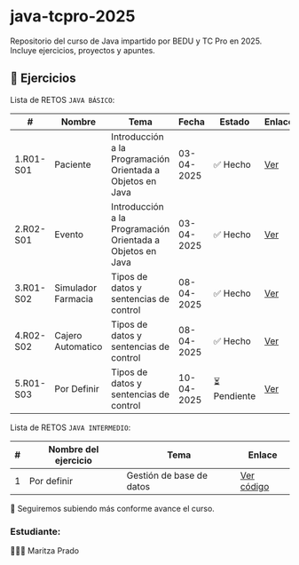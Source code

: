 # java-tcpro-2025
Repositorio del curso de Java impartido por BEDU y TC Pro en 2025. Incluye ejercicios, proyectos y apuntes.

## 📂 Ejercicios

Lista de RETOS `JAVA BÁSICO`:

| # | Nombre | Tema | Fecha | Estado | Enlace |
|---|--------|------|--------|--------|--------|
| 1.R01-S01 | Paciente | Introducción a la Programación Orientada a Objetos en Java | 03-04-2025 | ✅ Hecho | [Ver](retos/reto-01S1) |
| 2.R02-S01 | Evento | Introducción a la Programación Orientada a Objetos en Java | 03-04-2025 | ✅ Hecho | [Ver](retos/reto-02S1) |
| 3.R01-S02 | Simulador Farmacia | Tipos de datos y sentencias de control | 08-04-2025 | ✅ Hecho  | [Ver](retos/reto-01S2) |
| 4.R02-S02 | Cajero Automatico | Tipos de datos y sentencias de control | 08-04-2025 | ✅ Hecho | [Ver](retos/reto-02S2) |
| 5.R01-S03 | Por Definir | Tipos de datos y sentencias de control | 10-04-2025 | ⏳ Pendiente | [Ver](retos/reto-02S2) |



Lista de RETOS `JAVA INTERMEDIO`:

| # | Nombre del ejercicio | Tema | Enlace |
|---|-----------------------|------|--------|
| 1 | Por definir            | Gestión de base de datos| [Ver código]() |




🚀 Seguiremos subiendo más conforme avance el curso.


### Estudiante:
👩🏻‍💻 Maritza Prado
